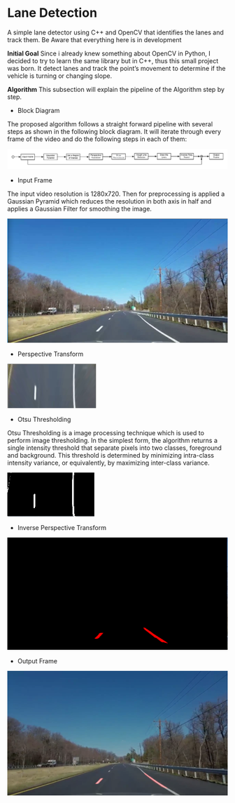 
# Lane Detection
A simple lane detector  using C++ and OpenCV that identifies the lanes and track them. Be Aware that everything here is in development


**Initial Goal**
Since i already knew something about OpenCV in Python, I decided to try to learn the same library but in C++, thus this small project was born. It detect lanes and track the point’s movement to determine if the vehicle is turning or changing slope.

**Algorithm**
This subsection will explain the pipeline of the Algorithm step by step.

- Block Diagram

The proposed algorithm follows a straight forward pipeline with several steps as shown in the following block diagram. It will iterate through every frame of the video and do the following steps in each of them:

![Block Diagram](https://github.com/Nakalski/LaneDetection/blob/master/images/Diagrama.png)

- Input Frame

 The input video resolution is 1280x720. Then for preprocessing is applied a Gaussian Pyramid which reduces the resolution in both axis in half and applies a Gaussian Filter for smoothing the image.
 
![Input Frame](https://github.com/Nakalski/LaneDetection/blob/master/images/input_frame.png)

- Perspective Transform
 
![Perspective Transform](https://github.com/Nakalski/LaneDetection/blob/master/images/transform.png)

- Otsu Thresholding
 
 Otsu Thresholding is a image processing technique which is used to perform image thresholding. In the simplest form, the algorithm returns a single intensity threshold that separate pixels into two classes, foreground and background. This threshold is determined by minimizing intra-class intensity variance, or equivalently, by maximizing inter-class variance. 
 
![Otsu](https://github.com/Nakalski/LaneDetection/blob/master/images/otsu.png)

- Inverse Perspective Transform
 
![Inverse Transform](https://github.com/Nakalski/LaneDetection/blob/master/images/inverse_transform.png)

- Output Frame
 
![Output Frame](https://github.com/Nakalski/LaneDetection/blob/master/images/output_frame.png)

